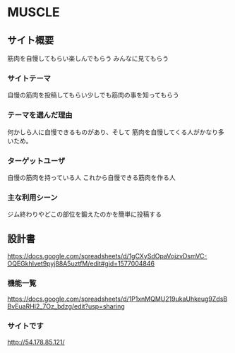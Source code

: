# MUSCLE

## サイト概要
筋肉を自慢してもらい楽しんでもらう
みんなに見てもらう

### サイトテーマ
自慢の筋肉を投稿してもらい少しでも筋肉の事を知ってもらう

### テーマを選んだ理由
何かしら人に自慢できるものがあり、そして
筋肉を自慢してくる人がかなり多いため。

### ターゲットユーザ
自慢の筋肉を持っている人
これから自慢できる筋肉を作る人

### 主な利用シーン
ジム終わりやどこの部位を鍛えたのかを簡単に投稿する

## 設計書
https://docs.google.com/spreadsheets/d/1gCXySdOpaVojzvDsmVC-OQEGkhIvet9pyj88A5uztfM/edit#gid=1577004846

### 機能一覧
https://docs.google.com/spreadsheets/d/1P1xnMQMU219ukaUhkeug9ZdsBBvEuaRHI2_7Oz_bdzg/edit?usp=sharing

### サイトです
http://54.178.85.121/